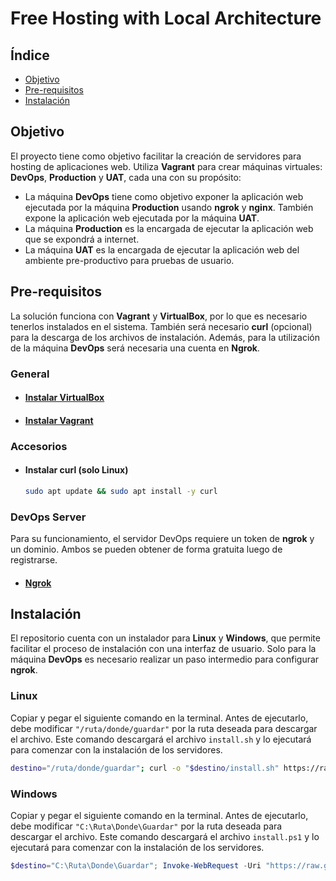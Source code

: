 # Free Hosting with Local Architecture

## Índice
- [Objetivo](#objetivo)
- [Pre-requisitos](#pre-requisitos)
- [Instalación](#instalación)

## Objetivo
El proyecto tiene como objetivo facilitar la creación de servidores para hosting de aplicaciones web. Utiliza **Vagrant** para crear máquinas virtuales: **DevOps**, **Production** y **UAT**, cada una con su propósito:

- La máquina **DevOps** tiene como objetivo exponer la aplicación web ejecutada por la máquina **Production** usando **ngrok** y **nginx**. También expone la aplicación web ejecutada por la máquina **UAT**.
- La máquina **Production** es la encargada de ejecutar la aplicación web que se expondrá a internet.
- La máquina **UAT** es la encargada de ejecutar la aplicación web del ambiente pre-productivo para pruebas de usuario.

## Pre-requisitos
La solución funciona con **Vagrant** y **VirtualBox**, por lo que es necesario tenerlos instalados en el sistema. También será necesario **curl** (opcional) para la descarga de los archivos de instalación. Además, para la utilización de la máquina **DevOps** será necesaria una cuenta en **Ngrok**.

### General
- #### [Instalar VirtualBox](https://www.virtualbox.org/wiki/Downloads)
- #### [Instalar Vagrant](https://developer.hashicorp.com/vagrant/install)

### Accesorios
- #### Instalar curl (solo Linux)
  ```bash
  sudo apt update && sudo apt install -y curl
  ```

### DevOps Server
Para su funcionamiento, el servidor DevOps requiere un token de **ngrok** y un dominio. Ambos se pueden obtener de forma gratuita luego de registrarse.

- #### [Ngrok](https://ngrok.com/)

## Instalación
El repositorio cuenta con un instalador para **Linux** y **Windows**, que permite facilitar el proceso de instalación con una interfaz de usuario. Solo para la máquina **DevOps** es necesario realizar un paso intermedio para configurar **ngrok**.

### Linux
Copiar y pegar el siguiente comando en la terminal. Antes de ejecutarlo, debe modificar `"/ruta/donde/guardar"` por la ruta deseada para descargar el archivo. Este comando descargará el archivo `install.sh` y lo ejecutará para comenzar con la instalación de los servidores.

```bash
destino="/ruta/donde/guardar"; curl -o "$destino/install.sh" https://raw.githubusercontent.com/MartinSIbarra/free-hosting-with-local-architecture/main/install.sh && chmod +x "$destino/install.sh" && "$destino/install.sh"
```

### Windows
Copiar y pegar el siguiente comando en la terminal. Antes de ejecutarlo, debe modificar `"C:\Ruta\Donde\Guardar"` por la ruta deseada para descargar el archivo. Este comando descargará el archivo `install.ps1` y lo ejecutará para comenzar con la instalación de los servidores.

```powershell
$destino="C:\Ruta\Donde\Guardar"; Invoke-WebRequest -Uri "https://raw.githubusercontent.com/MartinSIbarra/free-hosting-with-local-architecture/main/install.ps1" -OutFile "$destino\install.ps1"; & "$destino\install.ps1"
```